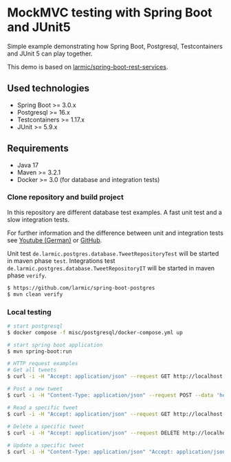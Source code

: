 # MockMVC testing with Spring Boot and JUnit5

Simple example demonstrating how Spring Boot, Postgresql, Testcontainers and JUnit 5 can play together.

This demo is based on [larmic/spring-boot-rest-services](https://github.com/larmic/spring-boot-rest-services).

## Used technologies

* Spring Boot >= 3.0.x
* Postgresql >= 16.x  
* Testcontainers >= 1.17.x
* JUnit >= 5.9.x

## Requirements

* Java 17
* Maven >= 3.2.1 
* Docker >= 3.0 (for database and integration tests)

### Clone repository and build project

In this repository are different database test examples. A fast unit test and a slow integration tests.

For further information and the difference between unit and integration tests 
see [Youtube (German)](https://youtu.be/_CGvdhRc9DE) or [GitHub](https://github.com/larmic/unit-testing-best-bad-practices).

Unit test ```de.larmic.postgres.database.TweetRepositoryTest``` will be started in maven phase ```test```.
Integrations test ```de.larmic.postgres.database.TweetRepositoryIT``` will be started in maven phase ```verify```.

```sh
$ https://github.com/larmic/spring-boot-postgres
$ mvn clean verify
```

### Local testing

```sh
# start postgresql
$ docker compose -f misc/postgresql/docker-compose.yml up

# start spring boot application
$ mvn spring-boot:run

# HTTP request examples
# Get all tweets
$ curl -i -H "Accept: application/json" --request GET http://localhost:8080/

# Post a new tweet
$ curl -i -H "Content-Type: application/json" --request POST --data 'hello, this is a tweet!' http://localhost:8080/

# Read a specific tweet     
$ curl -i -H "Accept: application/json" --request GET http://localhost:8080/{tweet-id}      
 
# Delete a specific tweet
$ curl -i -H "Accept: application/json" --request DELETE http://localhost:8080/{tweet-id}

# Update a specific tweet    
$ curl -i -H "Content-Type: application/json" "Accept: application/json" --request PUT --data 'hello, this is a changed tweet!' http://localhost:8080/{tweet-id}        
```
